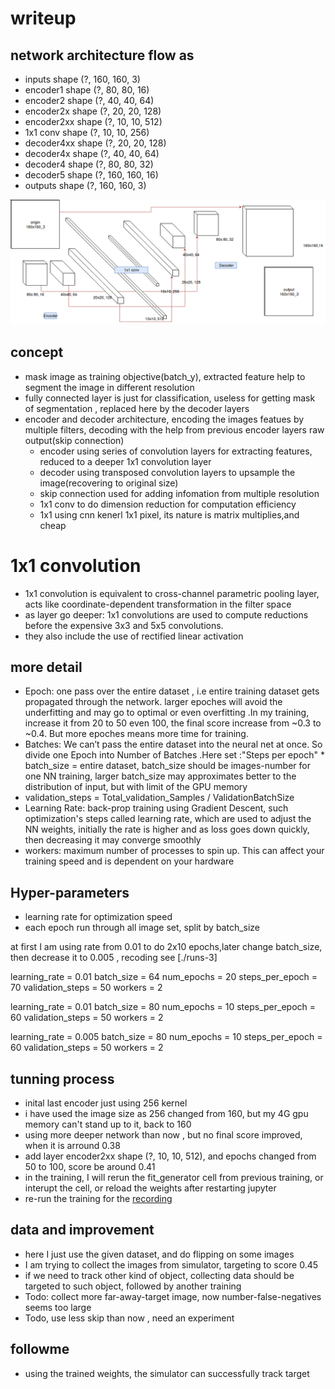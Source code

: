 # writeup

## network architecture flow as

* inputs shape  (?, 160, 160, 3)
* encoder1 shape  (?, 80, 80, 16)
* encoder2 shape  (?, 40, 40, 64)
* encoder2x shape  (?, 20, 20, 128)
* encoder2xx shape  (?, 10, 10, 512)
* 1x1 conv shape  (?, 10, 10, 256)
* decoder4xx shape  (?, 20, 20, 128)
* decoder4x shape  (?, 40, 40, 64)
* decoder4 shape  (?, 80, 80, 32)
* decoder5 shape  (?, 160, 160, 16)
* outputs shape  (?, 160, 160, 3)

[image_0]: ./fcn-arch.png
![see diagram][image_0] 


## concept
* mask image as training objective(batch_y), extracted feature help to segment the image in different resolution
* fully connected layer is just for classification, useless for getting mask of segmentation , replaced here by the decoder layers
* encoder and decoder architecture, encoding the images featues by multiple filters, decoding with the help from previous encoder layers raw output(skip connection)
  * encoder using series of convolution layers for extracting features, reduced to a deeper 1x1 convolution layer
  * decoder using transposed convolution layers to upsample the image(recovering to original size)
  * skip connection used  for adding infomation from multiple resolution	
  * 1x1 conv to do dimension reduction for computation efficiency
  * 1x1 using cnn kenerl 1x1 pixel, its nature is matrix multiplies,and cheap

# 1x1 convolution
* 1x1 convolution is equivalent to cross-channel parametric pooling layer, acts like coordinate-dependent transformation in the filter space
* as layer go deeper: 1x1 convolutions are used to compute reductions before the expensive 3x3 and 5x5 convolutions. 
* they also include the use of rectified linear activation


## more detail

* Epoch:  one pass over the entire dataset , i.e entire training dataset gets propagated through the network. larger   epoches will avoid the underfitting and may go to optimal or even overfitting .In my training, increase it from 20 to 50 even 100, the final score increase from ~0.3 to ~0.4. But more epoches means more time for training.
* Batches: We  can’t pass the entire dataset into the neural net at once.  So divide one Epoch into Number of Batches .Here set :"Steps per epoch" * batch_size = entire dataset, batch_size should be images-number for one NN training, larger batch_size may   approximates better to the distribution of input, but with limit of the GPU memory 
* validation_steps = Total_validation_Samples / ValidationBatchSize 
* Learning Rate: back-prop training using Gradient Descent, such optimization's steps called learning rate, which are used to adjust the NN weights, initially the rate   is higher and as loss goes  down quickly, then decreasing it may  converge smoothly
* workers: maximum number of processes to spin up. This can affect your training speed and is dependent on your hardware

## Hyper-parameters

* learning rate for optimization speed
* each epoch run through all image set, split by batch_size

at first I am using rate from 0.01 to do 2x10 epochs,later change batch_size, then decrease it to 0.005 , recoding see [./runs-3]

learning_rate = 0.01
batch_size = 64
num_epochs = 20
steps_per_epoch = 70
validation_steps = 50
workers = 2

learning_rate = 0.01
batch_size = 80
num_epochs = 10
steps_per_epoch = 60
validation_steps = 50
workers = 2


learning_rate = 0.005
batch_size = 80
num_epochs = 10
steps_per_epoch = 60
validation_steps = 50
workers = 2



## tunning process
* inital last encoder just using 256 kernel
* i have used the image size as 256 changed from 160, but my 4G gpu memory can't stand up to it, back to 160
* using more deeper network than now , but no final score improved, when it is arround 0.38
* add layer encoder2xx shape  (?, 10, 10, 512), and epochs changed from 50 to 100, score be around 0.41
* in the training, I will rerun the fit_generator cell from previous training, or interupt the cell, or reload the weights after restarting jupyter
* re-run the training for the [recording](./runs-3)

## data and improvement
* here I just use the given dataset, and do flipping on some images
* I am trying to collect the images from simulator, targeting to score 0.45
* if we need to track other kind of object, collecting data should be targeted to such object, followed by another training
* Todo: collect more far-away-target image, now number-false-negatives seems too large
* Todo, use less skip than now , need an experiment

## followme
* using the trained weights, the simulator can successfully track target
